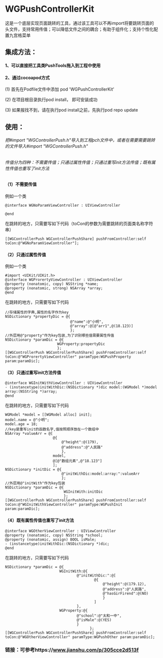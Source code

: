 # WGPushControllerKit
这是一个底层实现页面跳转的工具，通过该工具可以不再import将要跳转页面的头文件，支持常用传值；可以降低文件之间的耦合；有助于组件化；支持个性化配置九宫格菜单

集成方法：
-----

#### 1、可以直接把工具类PushTools拖入到工程中使用

#### 2、通过cocoapod方式

(1) 首先在Podfile文件中添加 pod 'WGPushControllerKit'

(2) 在项目根目录执行pod install， 即可安装成功

(3) 如果报找不到，请在执行pod install之前，先执行pod repo update

使用：
----

###### 把#import "WGControllerPush.h"导入到工程pch文件中，或者在需要需要跳转的文件导入#import "WGControllerPush.h"

###### 传值分为四种：不需要传值；只通过属性传值；只通过重写init方法传值；既有属性传值也重写了init方法

#### （1）不需要传值

例如一个类

```
@interface WGNoParamViewController : UIViewController

@end
```

在跳转的地方，只需要写如下代码（toCon的参数为需要跳转的页面类名称字符串）
```
[[WGControllerPush WGControllerPushShare] pushFromController:self toCon:@"WGNoParamViewController"];
```

#### （2）只通过属性传值

例如一个类

```
#import <UIKit/UIKit.h>
@interface WGProrertyViewController : UIViewController
@property (nonatomic, copy) NSString *name;
@property (nonatomic, strong) NSArray *array;
@end
```

在跳转的地方，只需要写如下代码 

```
//存储属性的字典,属性的名字作为key
NSDictionary *propertyDic = @{
                              @"name":@"小明",
                              @"array":@[@"arr1",@(18.123)]
                              };
//外层用@"property"作为key包装,为了识别哪些值需要属性传值
NSDictionary *paramDic = @{
                        WGProperty:propertyDic
                        };
[[WGControllerPush WGControllerPushShare] pushFromController:self toCon:@"WGProrertyViewController" paramType:WGPushProperty param:paramDic];
```

#### （3）只通过重写init方法传值

```
@interface WGInitWithViewController : UIViewController
- (instancetype)initWithDic:(NSDictionary *)dic model:(WGModel *)model array:(NSString *)array;
@end
```

在跳转的地方，只需要写如下代码 

```
WGModel *model = [[WGModel alloc] init];
model.name = @"小明";
model.age = 18;
//key是重写init的函数名字,值按照顺序放在一个数组中
NSArray *valueArr = @[
                      @{
                          @"height":@(179),
                          @"address":@"人民路"
                          },
                      model,
                      @[@"数组元素",@"18.123"]
                      ];
NSDictionary *initDic = @{
                          @"initWithDic:model:array:":valueArr
                          };
//外层用@"initWith"作为key包装
NSDictionary *paramDic = @{
                           WGInitWith:initDic
                           };
[[WGControllerPush WGControllerPushShare] pushFromController:self toCon:@"WGInitWithViewController" paramType:WGPushInit param:paramDic];
```

#### （4）既有属性传值也重写了init方法

```
@interface WGOtherViewController : UIViewController
@property (nonatomic, copy) NSString *school;
@property (nonatomic, assign) BOOL isMale;
- (instancetype)initWithDic:(NSDictionary *)dic;
@end
```

在跳转的地方，只需要写如下代码 

```
NSDictionary *paramDic = @{
                         WGInitWith:@{
                                 @"initWithDic:":@[
                                         @{
                                             @"height":@(179.12),
                                             @"address":@"人民路",
                                             @"hasGirFirend":@(NO)
                                             }
                                         ]
                                 },
                         WGProperty:@{
                                 @"school":@"太和一中",
                                 @"isMale":@(YES)
                                 }
                                       };
[[WGControllerPush WGControllerPushShare] pushFromController:self toCon:@"WGOtherViewController" paramType:WGPushOther param:paramDic];
```
### 链接：可参考https://www.jianshu.com/p/305cce2d513f






